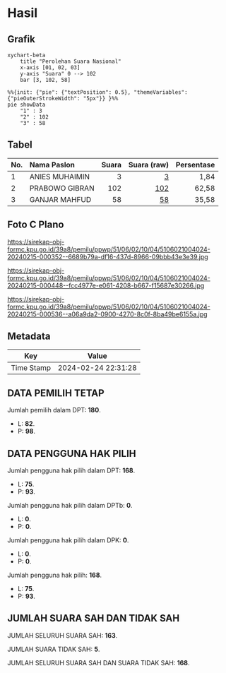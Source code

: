 # Hasil

## Grafik

```mermaid
xychart-beta
    title "Perolehan Suara Nasional"
    x-axis [01, 02, 03]
    y-axis "Suara" 0 --> 102
    bar [3, 102, 58]
```

```mermaid
%%{init: {"pie": {"textPosition": 0.5}, "themeVariables": {"pieOuterStrokeWidth": "5px"}} }%%
pie showData
    "1" : 3
    "2" : 102
    "3" : 58
```

## Tabel

| No. | Nama Paslon    | Suara | Suara (raw) | Persentase |
|:--- |:-------------- | -----:| -----------:| ----------:|
| 1   | ANIES MUHAIMIN | 3     | [3][p-1]    | 1,84       |
| 2   | PRABOWO GIBRAN | 102   | [102][p-2]  | 62,58      |
| 3   | GANJAR MAHFUD  | 58    | [58][p-3]   | 35,58      |


[p-1]: https://github.com/gigit-pemilu/pemilu-2024/blob/main/pilpres/hitung-suara/sub/51-bali/sub/06-bangli/sub/02-bangli/sub/1004-kawan/sub/024-tps/sub/paslon-1.txt
[p-2]: https://github.com/gigit-pemilu/pemilu-2024/blob/main/pilpres/hitung-suara/sub/51-bali/sub/06-bangli/sub/02-bangli/sub/1004-kawan/sub/024-tps/sub/paslon-2.txt
[p-3]: https://github.com/gigit-pemilu/pemilu-2024/blob/main/pilpres/hitung-suara/sub/51-bali/sub/06-bangli/sub/02-bangli/sub/1004-kawan/sub/024-tps/sub/paslon-3.txt

## Foto C Plano

https://sirekap-obj-formc.kpu.go.id/39a8/pemilu/ppwp/51/06/02/10/04/5106021004024-20240215-000352--6689b79a-df16-437d-8966-09bbb43e3e39.jpg

https://sirekap-obj-formc.kpu.go.id/39a8/pemilu/ppwp/51/06/02/10/04/5106021004024-20240215-000448--fcc4977e-e061-4208-b667-f15687e30266.jpg

https://sirekap-obj-formc.kpu.go.id/39a8/pemilu/ppwp/51/06/02/10/04/5106021004024-20240215-000536--a06a9da2-0900-4270-8c0f-8ba49be6155a.jpg


## Metadata

| Key        | Value               |
| ---------- | ------------------- |
| Time Stamp | 2024-02-24 22:31:28 |


## DATA PEMILIH TETAP

Jumlah pemilih dalam DPT: **180**.
 * L: **82**.
 * P: **98**.

## DATA PENGGUNA HAK PILIH

Jumlah pengguna hak pilih dalam DPT: **168**.
 * L: **75**.
 * P: **93**.

Jumlah pengguna hak pilih dalam DPTb: **0**.
 * L: **0**.
 * P: **0**.

Jumlah pengguna hak pilih dalam DPK: **0**.
 * L: **0**.
 * P: **0**.

Jumlah pengguna hak pilih: **168**.
 * L: **75**.
 * P: **93**.

## JUMLAH SUARA SAH DAN TIDAK SAH

JUMLAH SELURUH SUARA SAH: **163**.

JUMLAH SUARA TIDAK SAH: **5**.

JUMLAH SELURUH SUARA SAH DAN SUARA TIDAK SAH: **168**.


